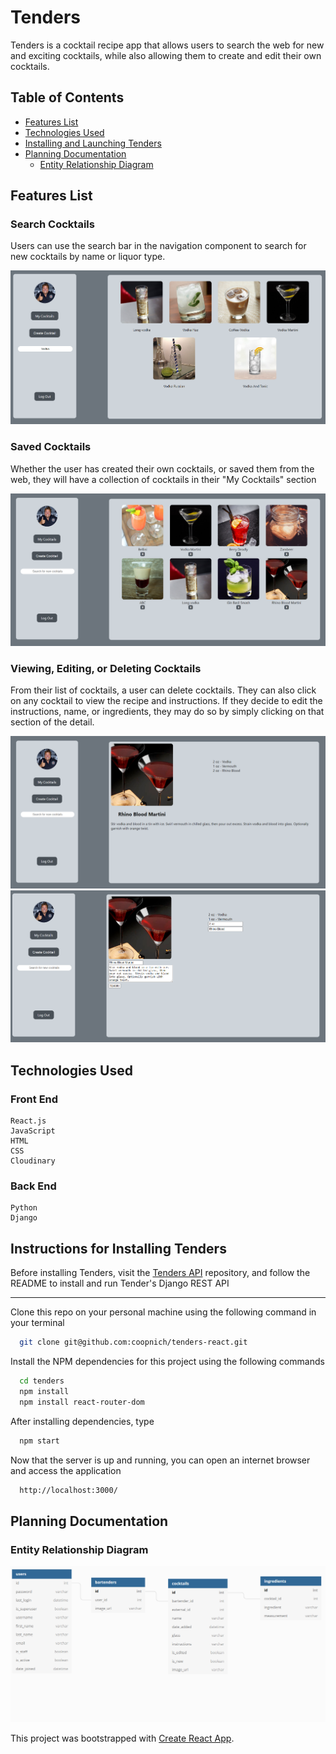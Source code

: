 
# Tenders
  Tenders is a cocktail recipe app that allows users to search the web for new and exciting cocktails, while also allowing them to create and edit their own cocktails. 

## Table of Contents
  * [Features List](#features-list)
  * [Technologies Used](#technologies-used)
  * [Installing and Launching Tenders](#instructions-for-installing-tenders)
  * [Planning Documentation](#planning-documentation)
    * [Entity Relationship Diagram](#entity-relationship-diagram)

## Features List

### Search Cocktails
  Users can use the search bar in the navigation component to search for new cocktails by name or liquor type.

![Add a Task](/src/media/search_cocktail.PNG)

### Saved Cocktails
  Whether the user has created their own cocktails, or saved them from the web, they will have a collection of cocktails in their "My Cocktails" section

![Add a Step](/src/media/mycocktails.PNG)
### Viewing, Editing, or Deleting Cocktails
  From their list of cocktails, a user can delete cocktails. They can also click on any cocktail to view the recipe and instructions. If they decide to edit the instructions, name, or ingredients, they may do so by simply clicking on that section of the detail. 

![Connect a Step](/src/media/cocktaildetails.PNG)
![Connect a Step](/src/media/editcocktail.PNG)
## Technologies Used
  ### Front End
    React.js
    JavaScript
    HTML
    CSS
    Cloudinary
  
  ### Back End
    Python
    Django 

## Instructions for Installing Tenders
  Before installing Tenders, visit the [Tenders API](https://github.com/coopnich/tenders-django) repository, and follow the README to install and run Tender's Django REST API

  ----------------

  Clone this repo on your personal machine using the following command in your terminal
  ```sh
    git clone git@github.com:coopnich/tenders-react.git
  ```

  Install the NPM dependencies for this project using the following commands
  ```sh
    cd tenders
    npm install
    npm install react-router-dom
  ```
 
  After installing dependencies, type
  ```sh
    npm start
  ```

  Now that the server is up and running, you can open an internet browser and access the application
  ```sh
    http://localhost:3000/
  ```

## Planning Documentation

### Entity Relationship Diagram
![Tenders ERD](/ERD.PNG)

  

  This project was bootstrapped with [Create React App](https://github.com/facebook/create-react-app).
